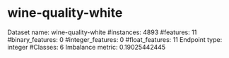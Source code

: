 # wine-quality-white
Dataset name: wine-quality-white
#instances: 4893
#features: 11
  #binary_features: 0
  #integer_features: 0
  #float_features: 11
Endpoint type: integer
#Classes: 6
Imbalance metric: 0.19025442445
